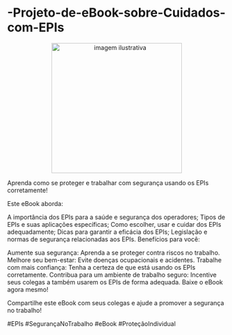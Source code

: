 # -Projeto-de-eBook-sobre-Cuidados-com-EPIs

<div align="center">
  <img src="https://media.istockphoto.com/id/1005906452/pt/vetorial/personal-protective-equipment-and-safety-icons.jpg?s=612x612&w=0&k=20&c=DYTsZWzCZDYyFu_oSHhd94RZ83YwmZbjqwhb6mOecZo=" alt="imagem ilustrativa" width="300">
</div>


Aprenda como se proteger e trabalhar com segurança usando os EPIs corretamente!

Este eBook aborda:

A importância dos EPIs para a saúde e segurança dos operadores;
Tipos de EPIs e suas aplicações específicas;
Como escolher, usar e cuidar dos EPIs adequadamente;
Dicas para garantir a eficácia dos EPIs;
Legislação e normas de segurança relacionadas aos EPIs.
Benefícios para você:

Aumente sua segurança: Aprenda a se proteger contra riscos no trabalho.
Melhore seu bem-estar: Evite doenças ocupacionais e acidentes.
Trabalhe com mais confiança: Tenha a certeza de que está usando os EPIs corretamente.
Contribua para um ambiente de trabalho seguro: Incentive seus colegas a também usarem os EPIs de forma adequada.
Baixe o eBook agora mesmo!

Compartilhe este eBook com seus colegas e ajude a promover a segurança no trabalho!

#EPIs #SegurançaNoTrabalho #eBook #ProteçãoIndividual
